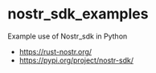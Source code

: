 # nostr_sdk_examples
Example use of Nostr_sdk in Python

- https://rust-nostr.org/
- https://pypi.org/project/nostr-sdk/
